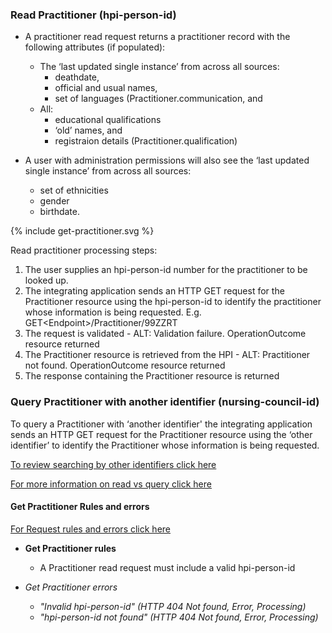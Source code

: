 

### Read Practitioner (hpi-person-id)

* A practitioner read request returns a practitioner record with the following attributes (if populated):
  * The ‘last updated single instance’ from across all sources:
    * deathdate,
    * official and usual names,
    * set of languages (Practitioner.communication, and
  * All:
    * educational qualifications
    * ‘old’ names, and
    * registraion details (Practitioner.qualification) 

* A user with administration permissions will also see the ‘last updated single instance’ from across all sources:
  * set of ethnicities
  * gender
  * birthdate.


<div>
{% include get-practitioner.svg %}
</div>

Read practitioner processing steps:

1. The user supplies an hpi-person-id number for the practitioner to be looked up.
2. The integrating application sends an HTTP GET request for the Practitioner resource using the hpi-person-id to identify the practitioner whose information is being requested. E.g. GET\<Endpoint>/Practitioner/99ZZRT
3. The request is validated - ALT: Validation failure. OperationOutcome resource returned
4. The Practitioner resource is retrieved from the HPI - ALT: Practitioner not found. OperationOutcome resource returned
5. The response containing the Practitioner resource is returned



### Query Practitioner with another identifier (nursing-council-id)

To query a Practitioner with ‘another identifier' the integrating application sends an HTTP GET request for the Practitioner resource using the ‘other identifier’ to identify the Practitioner whose information is being requested.

[To review searching by other identifiers click here](/searchPractitioner.html#other-search-criteria)

[For more information on read vs query click here](/general.html#read-resource-by-id)




#### Get Practitioner Rules and errors

[For Request rules and errors click here](/general.html#request-rules-and-errors)

* **Get Practitioner rules**
  * A Practitioner read request must include a valid hpi-person-id

* _Get Practitioner errors_
    * _"Invalid hpi-person-id" (HTTP 404 Not found, Error, Processing)_
    * _"hpi-person-id not found" (HTTP 404 Not found, Error, Processing)_
